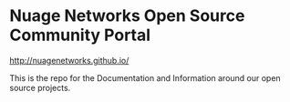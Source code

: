 # Nuage Networks Open Source Community Portal

http://nuagenetworks.github.io/

This is the repo for the Documentation and Information around our open source projects.

